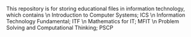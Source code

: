 This repository is for storing educational files in information technology, which contains \n
Introduction to Computer Systems; ICS \n
Information Technology Fundamental; ITF \n
Mathematics for IT; MFIT \n
Problem Solving and Computational Thinking; PSCP
